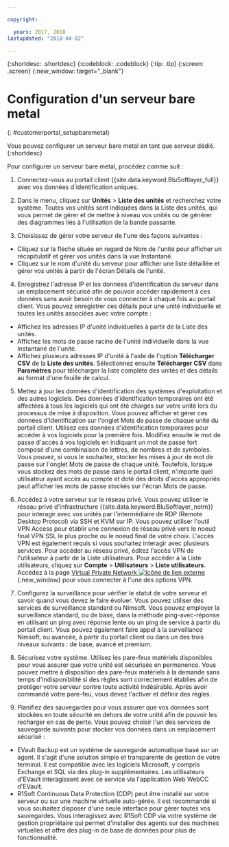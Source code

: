 ```yaml
---

copyright:

  years: 2017, 2018
lastupdated: "2018-04-02"

---
```


{:shortdesc: .shortdesc}
{:codeblock: .codeblock}
{:tip: .tip}
{:screen: .screen}
{:new_window: target="_blank"}


# Configuration d'un serveur bare metal
{: #customerportal_setupbaremetal}

Vous pouvez configurer un serveur bare metal en tant que serveur dédié.
{:shortdesc}

Pour configurer un serveur bare metal, procédez comme suit :

1. Connectez-vous au portail client {{site.data.keyword.BluSoftlayer_full}} avec vos données d'identification uniques.

2. Dans le menu, cliquez sur **Unités** > **Liste des unités** et recherchez votre système. Toutes vos unités sont indiquées dans la Liste des unités, qui vous permet de gérer et de mettre à niveau vos unités ou de générer des diagrammes liés à l'utilisation de la bande passante.

3. Choisissez de gérer votre serveur de l'une des façons suivantes :
  * Cliquez sur la flèche située en regard de Nom de l'unité pour afficher un récapitulatif et gérer vos unités dans la vue Instantané.
  * Cliquez sur le nom d'unité du serveur pour afficher une liste détaillée et gérer vos unités à partir de l'écran Détails de l'unité.

4. Enregistrez l'adresse IP et les données d'identification du serveur dans un emplacement sécurisé afin de pouvoir accéder rapidement à ces données sans avoir besoin de vous connecter à chaque fois au portail client. Vous pouvez enregistrer ces détails pour une unité individuelle et toutes les unités associées avec votre compte :
  * Affichez les adresses IP d'unité individuelles à partir de la Liste des unités.
  * Affichez les mots de passe racine de l'unité individuelle dans la vue Instantané de l'unité.
  * Affichez plusieurs adresses IP d'unité à l'aide de l'option **Télécharger CSV** de la **Liste des unités**. Sélectionnez ensuite **Télécharger CSV** dans **Paramètres** pour télécharger la liste complète des unités et des détails au format d'une feuille de calcul.

5. Mettez à jour les données d'identification des systèmes d'exploitation et des autres logiciels. Des données d'identification temporaires ont été affectées à tous les logiciels qui ont été chargés sur votre unité lors du processus de mise à disposition. Vous pouvez afficher et gérer ces données d'identification sur l'onglet Mots de passe de chaque unité du portail client. Utilisez ces données d'identification temporaires pour accéder à vos logiciels pour la première fois. Modifiez ensuite le mot de passe d'accès à vos logiciels en indiquant un mot de passe fort composé d'une combinaison de lettres, de nombres et de symboles. Vous pouvez, si vous le souhaitez, stocker les mises à jour de mot de passe sur l'onglet Mots de passe de chaque unité. Toutefois, lorsque vous stockez des mots de passe dans le portail client, n'importe quel utilisateur ayant accès au compte et doté des droits d'accès appropriés peut afficher les mots de passe stockés sur l'écran Mots de passe.

6. Accédez à votre serveur sur le réseau privé. Vous pouvez utiliser le réseau privé d'infrastructure {{site.data.keyword.BluSoftlayer_notm}} pour interagir avec vos unités par l'intermédiaire de RDP (Remote Desktop Protocol) via SSH et KVM sur IP. Vous pouvez utiliser l'outil VPN Access pour établir une connexion de réseau privé vers le noeud final VPN SSL le plus proche ou le noeud final de votre choix. L'accès VPN est également requis si vous souhaitez interagir avec plusieurs services. Pour accéder au réseau privé, éditez l'accès VPN de l'utilisateur à partir de la Liste utilisateurs. Pour accéder à la Liste utilisateurs, cliquez sur **Compte** > **Utilisateurs** > **Liste utilisateurs**. Accédez à la page [Virtual Private Network ![Icône de lien externe](../icons/launch-glyph.svg)](https://www.softlayer.com/VPN-Access){:new_window} pour vous connecter à l'une des options VPN.

7. Configurez la surveillance pour vérifier le statut de votre serveur et savoir quand vous devez le faire évoluer. Vous pouvez utiliser des services de surveillance standard ou Nimsoft. Vous pouvez employer la surveillance standard, ou de base, dans la méthode ping-avec-réponse en utilisant un ping avec réponse lente ou un ping de service à partir du portail client. Vous pouvez également faire appel à la surveillance Nimsoft, ou avancée, à partir du portail client ou dans un des trois niveaux suivants : de base, avancé et premium.

8. Sécurisez votre système. Utilisez les pare-feux matériels disponibles pour vous assurer que votre unité est sécurisée en permanence. Vous pouvez mettre à disposition des pare-feux matériels à la demande sans temps d'indisponibilité si des règles sont correctement établies afin de protéger votre serveur contre toute activité indésirable. Après avoir commandé votre pare-feu, vous devez l'activer et définir des règles.

9. Planifiez des sauvegardes pour vous assurer que vos données sont stockées en toute sécurité en dehors de votre unité afin de pouvoir les recharger en cas de perte. Vous pouvez choisir l'un des services de sauvegarde suivants pour stocker vos données dans un emplacement sécurisé :
  * EVault Backup est un système de sauvegarde automatique basé sur un agent. Il s'agit d'une solution simple et transparente de gestion de votre terminal. Il est compatible avec les logiciels Microsoft, y compris Exchange et SQL via des plug-in supplémentaires. Les utilisateurs d'EVault interagissent avec ce service via l'application Web WebCC d'EVault.
  * R1Soft Continuous Data Protection (CDP) peut être installé sur votre serveur ou sur une machine virtuelle auto-gérée. Il est recommandé si vous souhaitez disposer d'une seule interface pour gérer toutes vos sauvegardes. Vous interagissez avec R1Soft CDP via votre système de gestion propriétaire qui permet d'installer des agents sur des machines virtuelles et offre des plug-in de base de données pour plus de fonctionnalité.
